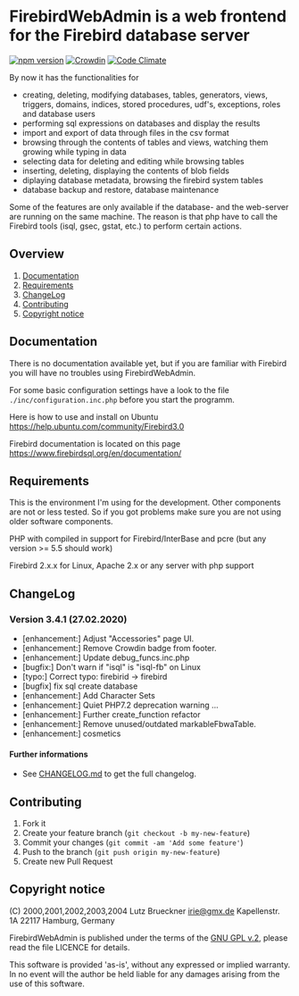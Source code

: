# FirebirdWebAdmin is a web frontend for the Firebird database server

[![npm version](https://badge.fury.io/js/firebird-web-admin.svg)](https://badge.fury.io/js/firebird-web-admin)
[![Crowdin](https://d322cqt584bo4o.cloudfront.net/firebirdwebadmin/localized.svg)](https://crowdin.com/project/firebirdwebadmin)
[![Code Climate](https://codeclimate.com/github/mariuz/firebirdwebadmin/badges/gpa.svg)](https://codeclimate.com/github/mariuz/firebirdwebadmin)

By now it has the functionalities for
  
* creating, deleting, modifying databases, tables, generators, views, triggers, domains, indices, stored procedures, udf's,     exceptions, roles and database users
* performing sql expressions on databases and display the results
* import and export of data through files in the csv format
* browsing through the contents of tables and views, watching them growing while typing in data
* selecting data for deleting and editing while browsing tables
* inserting, deleting, displaying the contents of blob fields
* diplaying database metadata, browsing the firebird system tables
* database backup and restore, database maintenance

Some of the features are only available if the database- and the web-server are running on the same machine. The reason is that php   have to call the Firebird tools (isql, gsec, gstat, etc.) to perform certain actions.

## Overview

1. [Documentation](#documentation)
2. [Requirements](#requirements)
3. [ChangeLog](#requirements)
4. [Contributing](#contributing)
5. [Copyright notice](#copyright-notice)

## Documentation

There is no documentation available yet, but if you are familiar with Firebird  you will have no troubles using FirebirdWebAdmin.

For some basic configuration settings have a look to the file `./inc/configuration.inc.php` before you start the programm.

Here is how to use and install on Ubuntu <https://help.ubuntu.com/community/Firebird3.0>

Firebird documentation is located on this page <https://www.firebirdsql.org/en/documentation/>

## Requirements

This is the environment I'm using for the development. Other components are not or less tested. So if you got problems make sure you are not using older software components.

PHP with compiled in support for Firebird/InterBase and pcre (but any version >= 5.5 should work)

Firebird 2.x.x for Linux,
Apache 2.x or any server with php support

## ChangeLog

### Version 3.4.1 (27.02.2020)

* [enhancement:] Adjust "Accessories" page UI.
* [enhancement:] Remove Crowdin badge from footer.
* [enhancement:] Update debug_funcs.inc.php
* [bugfix:] Don't warn if "isql" is "isql-fb" on Linux
* [typo:] Correct typo: firebirid -> firebird
* [bugfix] fix sql create database
* [enhancement:] Add Character Sets
* [enhancement:] Quiet PHP7.2 deprecation warning …
* [enhancement:] Further create_function refactor
* [enhancement:] Remove unused/outdated markableFbwaTable.
* [enhancement:] cosmetics

#### Further informations

* See [CHANGELOG.md][changelog] to get the full changelog.

## Contributing

1. Fork it
2. Create your feature branch (`git checkout -b my-new-feature`)
3. Commit your changes (`git commit -am 'Add some feature'`)
4. Push to the branch (`git push origin my-new-feature`)
5. Create new Pull Request

## Copyright notice

 (C) 2000,2001,2002,2003,2004 Lutz Brueckner <irie@gmx.de>
                              Kapellenstr. 1A
                              22117 Hamburg, Germany

FirebirdWebAdmin is published under the terms of the [GNU GPL v.2][gnu_gpl_v2_license], please read the file LICENCE for details.

This software is provided 'as-is', without any expressed or implied warranty.  In no event will the author be held liable for any damages arising from the use of this software.

[gnu_gpl_v2_license]: https://opensource.org/licenses/GPL-2.0
[changelog]: CHANGELOG.md
